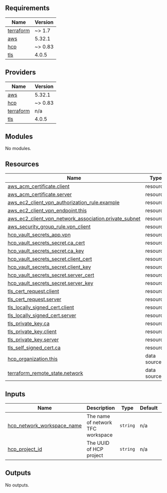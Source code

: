 <!-- BEGINNING OF PRE-COMMIT-TERRAFORM DOCS HOOK -->
## Requirements

| Name | Version |
|------|---------|
| <a name="requirement_terraform"></a> [terraform](#requirement\_terraform) | ~> 1.7 |
| <a name="requirement_aws"></a> [aws](#requirement\_aws) | 5.32.1 |
| <a name="requirement_hcp"></a> [hcp](#requirement\_hcp) | ~> 0.83 |
| <a name="requirement_tls"></a> [tls](#requirement\_tls) | 4.0.5 |

## Providers

| Name | Version |
|------|---------|
| <a name="provider_aws"></a> [aws](#provider\_aws) | 5.32.1 |
| <a name="provider_hcp"></a> [hcp](#provider\_hcp) | ~> 0.83 |
| <a name="provider_terraform"></a> [terraform](#provider\_terraform) | n/a |
| <a name="provider_tls"></a> [tls](#provider\_tls) | 4.0.5 |

## Modules

No modules.

## Resources

| Name | Type |
|------|------|
| [aws_acm_certificate.client](https://registry.terraform.io/providers/hashicorp/aws/5.32.1/docs/resources/acm_certificate) | resource |
| [aws_acm_certificate.server](https://registry.terraform.io/providers/hashicorp/aws/5.32.1/docs/resources/acm_certificate) | resource |
| [aws_ec2_client_vpn_authorization_rule.example](https://registry.terraform.io/providers/hashicorp/aws/5.32.1/docs/resources/ec2_client_vpn_authorization_rule) | resource |
| [aws_ec2_client_vpn_endpoint.this](https://registry.terraform.io/providers/hashicorp/aws/5.32.1/docs/resources/ec2_client_vpn_endpoint) | resource |
| [aws_ec2_client_vpn_network_association.private_subnet](https://registry.terraform.io/providers/hashicorp/aws/5.32.1/docs/resources/ec2_client_vpn_network_association) | resource |
| [aws_security_group_rule.vpn_client](https://registry.terraform.io/providers/hashicorp/aws/5.32.1/docs/resources/security_group_rule) | resource |
| [hcp_vault_secrets_app.vpn](https://registry.terraform.io/providers/hashicorp/hcp/latest/docs/resources/vault_secrets_app) | resource |
| [hcp_vault_secrets_secret.ca_cert](https://registry.terraform.io/providers/hashicorp/hcp/latest/docs/resources/vault_secrets_secret) | resource |
| [hcp_vault_secrets_secret.ca_key](https://registry.terraform.io/providers/hashicorp/hcp/latest/docs/resources/vault_secrets_secret) | resource |
| [hcp_vault_secrets_secret.client_cert](https://registry.terraform.io/providers/hashicorp/hcp/latest/docs/resources/vault_secrets_secret) | resource |
| [hcp_vault_secrets_secret.client_key](https://registry.terraform.io/providers/hashicorp/hcp/latest/docs/resources/vault_secrets_secret) | resource |
| [hcp_vault_secrets_secret.server_cert](https://registry.terraform.io/providers/hashicorp/hcp/latest/docs/resources/vault_secrets_secret) | resource |
| [hcp_vault_secrets_secret.server_key](https://registry.terraform.io/providers/hashicorp/hcp/latest/docs/resources/vault_secrets_secret) | resource |
| [tls_cert_request.client](https://registry.terraform.io/providers/hashicorp/tls/4.0.5/docs/resources/cert_request) | resource |
| [tls_cert_request.server](https://registry.terraform.io/providers/hashicorp/tls/4.0.5/docs/resources/cert_request) | resource |
| [tls_locally_signed_cert.client](https://registry.terraform.io/providers/hashicorp/tls/4.0.5/docs/resources/locally_signed_cert) | resource |
| [tls_locally_signed_cert.server](https://registry.terraform.io/providers/hashicorp/tls/4.0.5/docs/resources/locally_signed_cert) | resource |
| [tls_private_key.ca](https://registry.terraform.io/providers/hashicorp/tls/4.0.5/docs/resources/private_key) | resource |
| [tls_private_key.client](https://registry.terraform.io/providers/hashicorp/tls/4.0.5/docs/resources/private_key) | resource |
| [tls_private_key.server](https://registry.terraform.io/providers/hashicorp/tls/4.0.5/docs/resources/private_key) | resource |
| [tls_self_signed_cert.ca](https://registry.terraform.io/providers/hashicorp/tls/4.0.5/docs/resources/self_signed_cert) | resource |
| [hcp_organization.this](https://registry.terraform.io/providers/hashicorp/hcp/latest/docs/data-sources/organization) | data source |
| [terraform_remote_state.network](https://registry.terraform.io/providers/hashicorp/terraform/latest/docs/data-sources/remote_state) | data source |

## Inputs

| Name | Description | Type | Default | Required |
|------|-------------|------|---------|:--------:|
| <a name="input_hcp_network_workspace_name"></a> [hcp\_network\_workspace\_name](#input\_hcp\_network\_workspace\_name) | The name of network TFC workspace | `string` | n/a | yes |
| <a name="input_hcp_project_id"></a> [hcp\_project\_id](#input\_hcp\_project\_id) | The UUID of HCP project | `string` | n/a | yes |

## Outputs

No outputs.
<!-- END OF PRE-COMMIT-TERRAFORM DOCS HOOK -->
